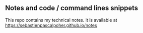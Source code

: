 ## Notes and code / command lines snippets

This repo contains my technical notes.
It is available at https://sebastienpascalpoher.github.io/notes
